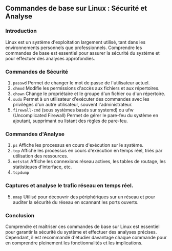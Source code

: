 ## Commandes de base sur Linux : Sécurité et Analyse
### Introduction
Linux est un système d'exploitation largement utilisé, tant dans les environnements personnels que professionnels. Comprendre les commandes de base est essentiel pour assurer la sécurité du système et pour effectuer des analyses approfondies.

### Commandes de Sécurité
1. `passwd`
Permet de changer le mot de passe de l'utilisateur actuel.
2. `chmod`
Modifie les permissions d'accès aux fichiers et aux répertoires.
3. `chown`
Change le propriétaire et le groupe d'un fichier ou d'un répertoire.
4. `sudo`
Permet à un utilisateur d'exécuter des commandes avec les privilèges d'un autre utilisateur, souvent l'administrateur.
5. `firewall-cmd` (sous systèmes basés sur systemd) ou ufw (Uncomplicated Firewall)
Permet de gérer le pare-feu du système en ajoutant, supprimant ou listant des règles de pare-feu.
### Commandes d'Analyse
1. `ps`
Affiche les processus en cours d'exécution sur le système.
2. `top`
Affiche les processus en cours d'exécution en temps réel, triés par utilisation des ressources.
3. `netstat`
Affiche les connexions réseau actives, les tables de routage, les statistiques d'interface, etc.
4. `tcpdump`
### Captures et analyse le trafic réseau en temps réel.
5. `nmap`
Utilisé pour découvrir des périphériques sur un réseau et pour auditer la sécurité du réseau en scannant les ports ouverts.
### Conclusion
Comprendre et maîtriser ces commandes de base sur Linux est essentiel pour garantir la sécurité du système et effectuer des analyses précises. Cependant, il est recommandé d'étudier davantage chaque commande pour en comprendre pleinement les fonctionnalités et les implications.
